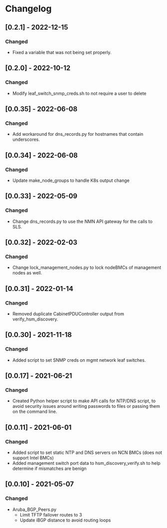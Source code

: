# Changelog

## [0.2.1] - 2022-12-15
### Changed
- Fixed a variable that was not being set properly.

## [0.2.0] - 2022-10-12
### Changed
- Modify leaf_switch_snmp_creds.sh to not require a user to delete

## [0.0.35] - 2022-06-08
### Changed
 - Add workaround for dns_records.py for hostnames that contain underscores.

## [0.0.34] - 2022-06-08
### Changed
 - Update make_node_groups to handle K8s output change

## [0.0.33] - 2022-05-09
### Changed
 - Change dns_records.py to use the NMN API gateway for the calls to SLS.

## [0.0.32] - 2022-02-03
### Changed
 - Change lock_management_nodes.py to lock nodeBMCs of management nodes as well.

## [0.0.31] - 2022-01-14
### Changed
 - Removed duplicate CabinetPDUController output from verify_hsm_discovery.

## [0.0.30] - 2021-11-18
### Changed
 - Added script to set SNMP creds on mgmt network leaf switches.

## [0.0.17] - 2021-06-21
### Changed
 - Created Python helper script to make API calls for NTP/DNS script, to avoid security issues
   around writing passwords to files or passing them on the command line.

## [0.0.11] - 2021-06-01
### Changed
 - Added script to set static NTP and DNS servers on NCN BMCs (does not support Intel BMCs)
 - Added management switch port data to hsm_discovery_verify.sh to help determine if mismatches are benign

## [0.0.10] - 2021-05-07
### Changed
 - Aruba_BGP_Peers.py
   - Limit TFTP failover routes to 3
   - Update iBGP distance to avoid routing loops
